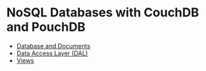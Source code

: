 # NoSQL Databases with CouchDB and PouchDB

- [Database and Documents](/dbs-and-docs/)
- [Data Access Layer (DAL)](/DAL)
- [Views](/views/)
